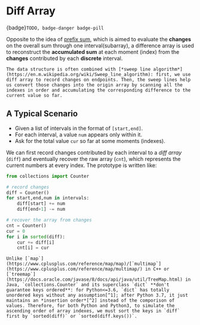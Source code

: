 # Diff Array

{badge}`TODO, badge-danger badge-pill`

Opposite to the idea of [prefix sum](prefix-sum.md), which is aimed to evaluate the **changes** on the overall sum through one interval(subarray), a difference array is used to reconstruct the **accumulated sum** at each moment (index) from the **changes** contributed by each **discrete** interval.

```{seealso}
The data structure is often combined with [*sweep line algorithm*](https://en.m.wikipedia.org/wiki/Sweep_line_algorithm): first, we use diff array to record changes on endpoints. Then, the sweep lines help us convert those changes into the origin array by scanning all the indexes in order and accumulating the corresponding difference to the current value so far.
```

## A Typical Scenario

- Given a list of intervals in the format of `[start,end]`. 
- For each interval, a value `num` appears only within it. 
- Ask for the total value `cur` so far at some moments (indexes).

We can first record changes contributed by each interval to a *diff array* (`diff`) and eventually recover the raw array (`cnt`), which represents the current numbers at every index. The prototype is written like:

```py
from collections import Counter

# record changes
diff = Counter()
for start,end,num in intervals:
    diff[start] += num
    diff[end+1] -= num

# recover the array from changes
cnt = Counter()
cur = 0
for i in sorted(diff):
    cur += diff[i]
    cnt[i] = cur
```

````{note}
Unlike [`map`](https://www.cplusplus.com/reference/map/map)/[`multimap`](https://www.cplusplus.com/reference/map/multimap/) in C++ or [`treemap`](https://docs.oracle.com/javase/8/docs/api/java/util/TreeMap.html) in Java, `collections.Counter` and its superclass `dict` **don't guarantee keys ordered**: for Python<=3.6, `dict` has totally unordered keys without any assumption[^1]; after Python 3.7, it just maintains an *insertion order*[^2] instead of the comporison of values. Therefore, for both Python and Python3, to simulate the ascending order of array indexes, we must sort the keys in `diff` first by `sorted(diff)` or `sorted(diff.keys())`.  
````


[^1]: Changelog of Python 3.6 mentions that *the order-preserving aspect of this new implementation is considered an implementation detail and should not be relied upon*, see https://docs.python.org/3.6/whatsnew/3.6.html#whatsnew36-compactdict

[^2]: see https://docs.python.org/3.7/tutorial/datastructures.html#dictionaries